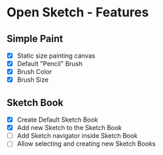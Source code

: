 # Open Sketch - Features

## Simple Paint

* [x] Static size painting canvas
* [x] Default "Pencil" Brush
* [x] Brush Color 
* [x] Brush Size

## Sketch Book

* [x] Create Default Sketch Book
* [x] Add new Sketch to the Sketch Book
* [ ] Add Sketch navigator inside Sketch Book
* [ ] Allow selecting and creating new Sketch Books
